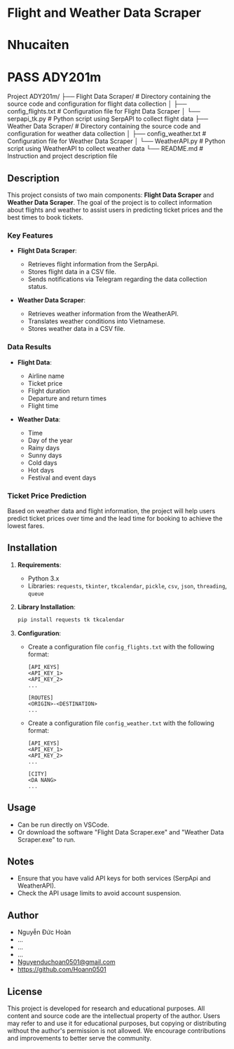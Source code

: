 # Flight and Weather Data Scraper
# Nhucaiten
# PASS ADY201m

Project ADY201m/
├── Flight Data Scraper/            # Directory containing the source code and configuration for flight data collection
│   ├── config_flights.txt          # Configuration file for Flight Data Scraper
│   └── serpapi_tk.py               # Python script using SerpAPI to collect flight data
├── Weather Data Scraper/           # Directory containing the source code and configuration for weather data collection
│   ├── config_weather.txt          # Configuration file for Weather Data Scraper
│   └── WeatherAPI.py               # Python script using WeatherAPI to collect weather data
└── README.md                       # Instruction and project description file

## Description
This project consists of two main components: **Flight Data Scraper** and **Weather Data Scraper**. The goal of the project is to collect information about flights and weather to assist users in predicting ticket prices and the best times to book tickets.

### Key Features
- **Flight Data Scraper**:
  - Retrieves flight information from the SerpApi.
  - Stores flight data in a CSV file.
  - Sends notifications via Telegram regarding the data collection status.

- **Weather Data Scraper**:
  - Retrieves weather information from the WeatherAPI.
  - Translates weather conditions into Vietnamese.
  - Stores weather data in a CSV file.

### Data Results
- **Flight Data**:
  - Airline name
  - Ticket price
  - Flight duration
  - Departure and return times
  - Flight time

- **Weather Data**:
  - Time
  - Day of the year
  - Rainy days
  - Sunny days
  - Cold days
  - Hot days
  - Festival and event days

### Ticket Price Prediction
Based on weather data and flight information, the project will help users predict ticket prices over time and the lead time for booking to achieve the lowest fares.

## Installation
1. **Requirements**:
   - Python 3.x
   - Libraries: `requests`, `tkinter`, `tkcalendar`, `pickle`, `csv`, `json`, `threading`, `queue`

2. **Library Installation**:
   ```bash
   pip install requests tk tkcalendar
   ```

3. **Configuration**:
   - Create a configuration file `config_flights.txt` with the following format:
     ```plaintext
     [API_KEYS]
     <API_KEY_1>
     <API_KEY_2>
     ...
     
     [ROUTES]
     <ORIGIN>-<DESTINATION>
     ...
     ```

   - Create a configuration file `config_weather.txt` with the following format:
     ```plaintext
     [API_KEYS]
     <API_KEY_1>
     <API_KEY_2>
     ...
     
     [CITY]
     <DA NANG>
     ...
     ```

## Usage
- Can be run directly on VSCode.
- Or download the software "Flight Data Scraper.exe" and "Weather Data Scraper.exe" to run.

## Notes
- Ensure that you have valid API keys for both services (SerpApi and WeatherAPI).
- Check the API usage limits to avoid account suspension.

## Author
- Nguyễn Đức Hoàn
- ...
- ...
- ...
- Nguyenduchoan0501@gmail.com
- https://github.com/Hoann0501

## License
This project is developed for research and educational purposes. All content and source code are the intellectual property of the author. Users may refer to and use it for educational purposes, but copying or distributing without the author's permission is not allowed. We encourage contributions and improvements to better serve the community.
